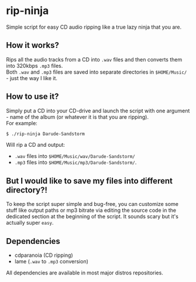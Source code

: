 # rip-ninja
Simple script for easy CD audio ripping like a true lazy ninja that you are.

## How it works?
Rips all the audio tracks from a CD into `.wav` files and then converts them into 320kbps `.mp3` files.  
Both `.wav` and `.mp3` files are saved into separate directories in `$HOME/Music/` - just the way I like it.

## How to use it?
Simply put a CD into your CD-drive and launch the script with one argument - name of the album (or whatever it is that you are ripping).  
For example:
```bash
$ ./rip-ninja Darude-Sandstorm
```
Will rip a CD and output: 
- `.wav` files into `$HOME/Music/wav/Darude-Sandstorm/`
- `.mp3` files into `$HOME/Music/mp3/Darude-Sandstorm/`.

## But I would like to save my files into different directory?!
To keep the script super simple and bug-free, you can customize some stuff like output paths or mp3 bitrate via editing the source code in the dedicated section at the beginning of the script. It sounds scary but it's actually super `easy`.


## Dependencies
- cdparanoia (CD ripping)
- lame (`.wav` to `.mp3` conversion)

All dependencies are available in most major distros repositories.
